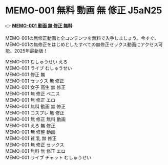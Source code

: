 # MEMO-001 無料 動画 無 修正 J5aN25

👉 [**MEMO-001 動画 無 修正 無料**](https://javleaks.cc?utm_medium=jp)

MEMO-001の無修正動画と全コンテンツを無料で入手しましょう。今すぐ、MEMO-001の無修正をはじめとしたすべての無修正セックス動画にアクセス可能。2025年最新版！

MEMO-001 むしゅうせい えろ<br>
MEMO-001 ライブ むしゅうせい<br>
MEMO-001 修正 無<br>
MEMO-001 セックス 無 修正<br>
MEMO-001 女子 高生 無 修正<br>
MEMO-001 無 修正 ペニス<br>
MEMO-001 無 修正 エロ<br>
MEMO-001 無料 動画 無 修正<br>
MEMO-001 コスプレ 無 修正<br>
MEMO-001 無 修正 無料 動画<br>
MEMO-001 えろ 無 修正<br>
MEMO-001 無 修整 動画<br>
MEMO-001 貧 乳 無 修正<br>
MEMO-001 無 修正 セックス<br>
MEMO-001 無料 無 修正 エロ<br>
MEMO-001 ライブ チャット むしゅうせい<br>
